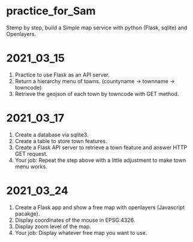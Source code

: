 # practice_for_Sam
Stemp by step, build a Simple map service with python (Flask, sqlite) and Openlayers.

# 2021_03_15
1. Practice to use Flask as an API server.
2. Return a hierarchy menu of towns. (countyname -> townname -> towncode)
3. Retrieve the geojson of each town by towncode with GET method.

# 2021_03_17
1. Create a database via sqlite3.
2. Create a table to store town features.
3. Create a Flask API server to retrieve a town feature and answer HTTP GET request.
4. Your job: Repeat the step above with a little adjustment to make town menu works.  

# 2021_03_24
1. Create a Flask app and show a free map with openlayers (Javascript pacakge).
2. Display coordinates of the mouse in EPSG:4326.
3. Display zoom level of the map.
4. Your job: Display whatever free map you want to use.
